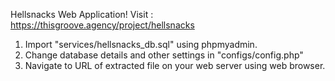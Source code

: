 Hellsnacks Web Application! Visit  : https://thisgroove.agency/project/hellsnacks 

1. Import "services/hellsnacks_db.sql" using phpmyadmin.
2. Change database details and other settings in "configs/config.php"
3. Navigate to URL of extracted file on your web server using web browser.

